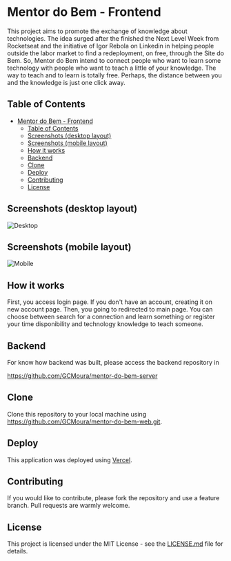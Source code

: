 # Mentor do Bem - Frontend

This project aims to promote the exchange of knowledge about technologies. The idea surged after the finished the Next Level Week from Rocketseat and the initiative of Igor Rebola on Linkedin in helping people outside the labor market to find a redeployment, on free, through the Site do Bem. 
So, Mentor do Bem intend to connect people who want to learn some technology with people who want to teach a little of your knowledge.  The way to teach and to learn is totally free. Perhaps, the distance between you and the knowledge is just one click away.

## Table of Contents
- [Mentor do Bem - Frontend](#mentor-do-bem---frontend)
  - [Table of Contents](#table-of-contents)
  - [Screenshots (desktop layout)](#screenshots-desktop-layout)
  - [Screenshots (mobile layout)](#screenshots-mobile-layout)
  - [How it works](#how-it-works)
  - [Backend](#backend)
  - [Clone](#clone)
  - [Deploy](#deploy)
  - [Contributing](#contributing)
  - [License](#license)

## Screenshots (desktop layout)
![Desktop](https://raw.githubusercontent.com/GCMoura/mentor-do-bem-web/tree/master/src/assets/images/screenshots/desktop.png)

## Screenshots (mobile layout)
![Mobile](https://raw.githubusercontent.com/GCMoura/mentor-do-bem-web/tree/master/src/assets/images/screenshots/mobile.png)


## How it works
First, you access login page. If you don't have an account, creating it on new account page. Then, you going to redirected to main page. You can choose between search for a connection and learn something or register your time disponibility and technology knowledge to teach someone.

## Backend
For know how backend was built, please access the backend repository in

https://github.com/GCMoura/mentor-do-bem-server

## Clone
Clone this repository to your local machine using https://github.com/GCMoura/mentor-do-bem-web.git.

## Deploy
This application was deployed using [Vercel](https://vercel.com/).

## Contributing
If you would like to contribute, please fork the repository and use a feature branch. Pull requests are warmly welcome.

## License
This project is licensed under the MIT License - see the [LICENSE.md](LICENSE.md) file for details.
